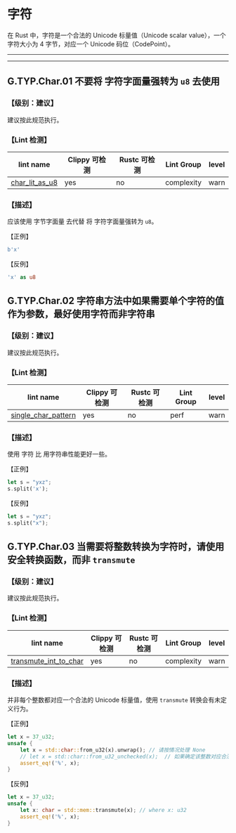 # 字符

在 Rust 中，字符是一个合法的 Unicode 标量值（Unicode scalar value），一个字符大小为 4 字节，对应一个 Unicode 码位（CodePoint）。

---
<!-- toc -->
---

## G.TYP.Char.01  不要将 字符字面量强转为 `u8` 去使用

### 【级别：建议】

建议按此规范执行。

### 【Lint 检测】

| lint name                                                    | Clippy 可检测 | Rustc 可检测 | Lint Group | level |
| ------------------------------------------------------------ | ------------- | ------------ | ---------- | ----- |
| [char_lit_as_u8](https://rust-lang.github.io/rust-clippy/master/#char_lit_as_u8) | yes           | no           | complexity | warn  |

### 【描述】

应该使用 字节字面量 去代替 将 字符字面量强转为 `u8`。

【正例】

```rust
b'x'
```

【反例】

```rust
'x' as u8
```

## G.TYP.Char.02    字符串方法中如果需要单个字符的值作为参数，最好使用字符而非字符串

### 【级别：建议】

建议按此规范执行。

### 【Lint 检测】

| lint name                                                    | Clippy 可检测 | Rustc 可检测 | Lint Group | level |
| ------------------------------------------------------------ | ------------- | ------------ | ---------- | ----- |
| [single_char_pattern](https://rust-lang.github.io/rust-clippy/master/#single_char_pattern) | yes           | no           | perf       | warn  |

### 【描述】

使用 字符 比 用字符串性能更好一些。

【正例】

```rust
let s = "yxz";
s.split('x');
```

【反例】

```rust
let s = "yxz";
s.split("x");
```

## G.TYP.Char.03    当需要将整数转换为字符时，请使用安全转换函数，而非 `transmute`

### 【级别：建议】

建议按此规范执行。

### 【Lint 检测】

| lint name                                                    | Clippy 可检测 | Rustc 可检测 | Lint Group | level |
| ------------------------------------------------------------ | ------------- | ------------ | ---------- | ----- |
| [transmute_int_to_char](https://rust-lang.github.io/rust-clippy/master/#transmute_int_to_char) | yes           | no           | complexity       | warn  |

### 【描述】

并非每个整数都对应一个合法的 Unicode 标量值，使用 `transmute` 转换会有未定义行为。

【正例】

```rust
let x = 37_u32;
unsafe {
    let x = std::char::from_u32(x).unwrap(); // 请按情况处理 None
    // let x = std::char::from_u32_unchecked(x);  // 如果确定该整数对应合法的unicode，可以使用 uncheck 方法加速
    assert_eq!('%', x);
}
```

【反例】

```rust
let x = 37_u32;
unsafe {
    let x: char = std::mem::transmute(x); // where x: u32
    assert_eq!('%', x);
}
```

